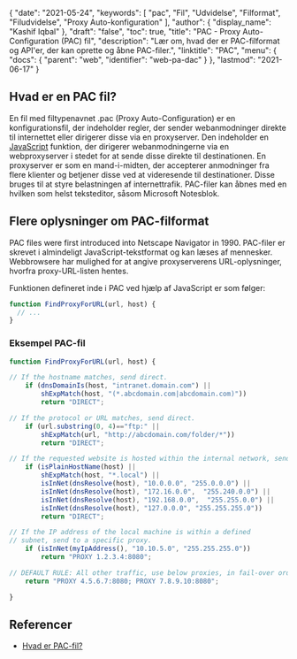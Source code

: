 {
  "date": "2021-05-24",
  "keywords": [
"pac",
"Fil",
"Udvidelse",
"Filformat",
"Filudvidelse",
"Proxy Auto-konfiguration"
],
  "author": {
    "display_name": "Kashif Iqbal"
},
  "draft": "false",
  "toc": true,
  "title": "PAC - Proxy Auto-Configuration (PAC) fil",
  "description": "Lær om, hvad der er PAC-filformat og API'er, der kan oprette og åbne PAC-filer.",
  "linktitle": "PAC",
  "menu": {
    "docs": {
      "parent": "web",
      "identifier": "web-pa-dac"
}
},
  "lastmod": "2021-06-17"
}

## Hvad er en PAC fil?

En fil med filtypenavnet .pac (Proxy Auto-Configuration) er en konfigurationsfil, der indeholder regler, der sender webanmodninger direkte til internettet eller dirigerer disse via en proxyserver. Den indeholder en [JavaScript](/web/js/) funktion, der dirigerer webanmodningerne via en webproxyserver i stedet for at sende disse direkte til destinationen. En proxyserver er som en mand-i-midten, der accepterer anmodninger fra flere klienter og betjener disse ved at videresende til destinationer. Disse bruges til at styre belastningen af internettrafik. PAC-filer kan åbnes med en hvilken som helst teksteditor, såsom Microsoft Notesblok.

## Flere oplysninger om PAC-filformat

PAC files were first introduced into Netscape Navigator in 1990. PAC-filer er skrevet i almindeligt JavaScript-tekstformat og kan læses af mennesker. Webbrowsere har mulighed for at angive proxyserverens URL-oplysninger, hvorfra proxy-URL-listen hentes.

Funktionen defineret inde i PAC ved hjælp af JavaScript er som følger:

```JavaScript
function FindProxyForURL(url, host) {
  // ...
}
```

### Eksempel PAC-fil

```JavaScript
function FindProxyForURL(url, host) {

// If the hostname matches, send direct.
	if (dnsDomainIs(host, "intranet.domain.com") ||
		shExpMatch(host, "(*.abcdomain.com|abcdomain.com)"))
		return "DIRECT";

// If the protocol or URL matches, send direct.
	if (url.substring(0, 4)=="ftp:" ||
		shExpMatch(url, "http://abcdomain.com/folder/*"))
		return "DIRECT";

// If the requested website is hosted within the internal network, send direct.
	if (isPlainHostName(host) ||
		shExpMatch(host, "*.local") ||
		isInNet(dnsResolve(host), "10.0.0.0", "255.0.0.0") ||
		isInNet(dnsResolve(host), "172.16.0.0",  "255.240.0.0") ||
		isInNet(dnsResolve(host), "192.168.0.0",  "255.255.0.0") ||
		isInNet(dnsResolve(host), "127.0.0.0", "255.255.255.0"))
		return "DIRECT";

// If the IP address of the local machine is within a defined
// subnet, send to a specific proxy.
	if (isInNet(myIpAddress(), "10.10.5.0", "255.255.255.0"))
		return "PROXY 1.2.3.4:8080";

// DEFAULT RULE: All other traffic, use below proxies, in fail-over order.
	return "PROXY 4.5.6.7:8080; PROXY 7.8.9.10:8080";

}
```
## Referencer

* [Hvad er PAC-fil?](https://findproxyforurl.com/)


